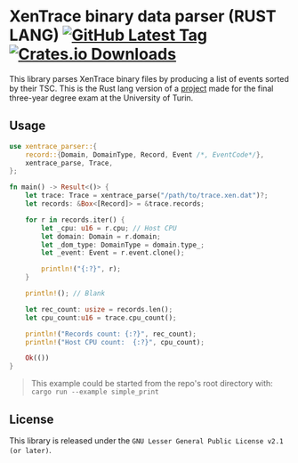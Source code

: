 # XenTrace binary data parser (RUST LANG) [![GitHub Latest Tag](https://img.shields.io/github/v/tag/giuseppe998e/xentrace-parser-rs?style=flat-square)](https://github.com/giuseppe998e/xentrace-parser-rs/tags) [![Crates.io Downloads](https://img.shields.io/crates/d/xentrace-parser?style=flat-square)](https://crates.io/crates/xentrace-parser)

This library parses XenTrace binary files by producing a list of events sorted by their TSC.
This is the Rust lang version of a [project](https://github.com/giuseppe998e/xentrace-parser) made for the final three-year degree exam at the University of Turin.

## Usage
```rust
use xentrace_parser::{
    record::{Domain, DomainType, Record, Event /*, EventCode*/},
    xentrace_parse, Trace,
};

fn main() -> Result<()> {
    let trace: Trace = xentrace_parse("/path/to/trace.xen.dat")?;
    let records: &Box<[Record]> = &trace.records;

    for r in records.iter() {
        let _cpu: u16 = r.cpu; // Host CPU
        let domain: Domain = r.domain;
        let _dom_type: DomainType = domain.type_;
        let _event: Event = r.event.clone();

        println!("{:?}", r);
    }

    println!(); // Blank

    let rec_count: usize = records.len();
    let cpu_count:u16 = trace.cpu_count();

    println!("Records count: {:?}", rec_count);
    println!("Host CPU count:  {:?}", cpu_count);

    Ok(())
}
```
> This example could be started from the repo's root directory with: `cargo run --example simple_print`

## License
This library is released under the `GNU Lesser General Public License v2.1 (or later)`.
